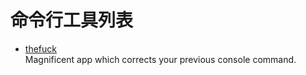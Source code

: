 # 命令行工具列表

- [thefuck](https://github.com/nvbn/thefuck)
  <br/>Magnificent app which corrects your previous console command.